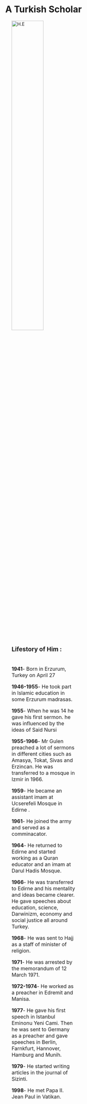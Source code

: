 <html>
    <head>
        <meta charset="utf-8">
        <title id="title">A Turkish scholar </title>
        <style>
#main {
    margin: auto;
    width: 80%;
}
#title {
    text-align: center;
}
#img-caption {
    margin: 15px;
    text-align: center;
    font-size: 16px;
    font-weight: bold;
}
#tribute-info {
    margin: 5px auto;
    width: 50%;
    font-size: 16px;
}
#timeline-caption{    
    font-size: 19px;
    font-weight: bold;
}
img {
    margin: auto;
    width: 80%;
    height: auto;
}
ul {
    list-style: none;
    padding: 5px 0;    
}
li {
    margin: 16px auto;
}
.center {
    display: block;
   margin-left: auto;
   margin-right: auto;
   width: 50%;
}
        </style>
    </head>
    <body>
     <div id="main">
        <h1 id="title">A Turkish Scholar</h1>
        <div id="img-div">
            <img src="./hocaefendi.jpg" alt="H.E"  id="image" class="center">
        </div>
        <div id="tribute-info">
            <p id="timeline-caption">Lifestory of Him :</p>
            <ul>
                <li><strong>1941</strong>- Born in Erzurum, Turkey on April 27</li>
                <li><strong>1946-1955</strong>- He took part in Islamic education in some Erzurum madrasas.</li>
                <li><strong>1955</strong>- When he was 14 he gave his first sermon. he was influenced by the ideas of Said Nursi</li>
                <li><strong>1955-1966</strong>- Mr Gulen preached a lot of sermons in different cities such as Amasya, Tokat, Sivas and Erzincan. He was transferred to a mosque in Izmir in 1966.</li>
                <li><strong>1959</strong>- He became an assistant imam at Ucserefeli Mosque in Edirne .</li>
                <li><strong>1961</strong>- He joined the army and served as a comminacator.</li>
                <li><strong>1964</strong>- He returned to Edirne and started working as a Quran educator and an imam at Darul Hadis Mosque.</li>
                <li><strong>1966</strong>- He was transferred to Edirne and his mentality and ideas became clearer. He gave speeches about education, science, Darwinizm, economy and social justice all around Turkey.</li>
                <li><strong>1968</strong>- He was sent to Hajj as a staff of minister of religion.</li>
                <li><strong>1971</strong>- He was arrested by the memorandum of 12 March 1971.</li>
                <li><strong>1972-1974</strong>- He worked as a preacher in Edremit and Manisa.</li>
                <li><strong>1977</strong>- He gave his first speech in Istanbul Eminonu Yeni Cami. Then he was sent to Germany as a preacher and gave speeches in Berlin, Farnkfurt, Hannover, Hamburg and Munih.</li>
                <li><strong>1979</strong>- He started writing articles in the journal of Sizinti.</li>
                <li><strong>1998</strong>- He met Papa II. Jean Paul in Vatikan.</li>
            </ul>
        </div>
    </div>
    </body>
</html>
